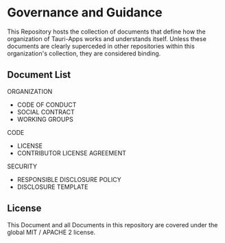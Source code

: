 # Governance and Guidance

This Repository hosts the collection of documents that define how the organization of Tauri-Apps works and understands itself. Unless these documents are clearly superceded in other repositories within this organization's collection, they are considered binding. 

## Document List

ORGANIZATION
 - CODE OF CONDUCT
 - SOCIAL CONTRACT
 - WORKING GROUPS
 
CODE
 - LICENSE
 - CONTRIBUTOR LICENSE AGREEMENT

SECURITY
 - RESPONSIBLE DISCLOSURE POLICY
 - DISCLOSURE TEMPLATE

## License
This Document and all Documents in this repository are covered under the global MIT / APACHE 2 license.
